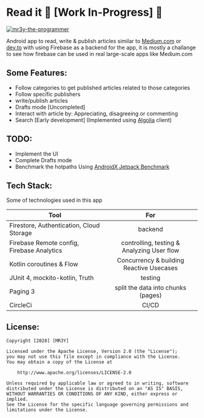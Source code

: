 # Read it 👷  [Work In-Progress] 👷

[![mr3y-the-programmer](https://circleci.com/gh/mr3y-the-programmer/Read-it.svg?style=svg&circle-token=7f43838ebd42698f4247a19d80e6cc2ab03e85cb)](https://app.circleci.com/pipelines/github/mr3y-the-programmer/Read-it)

Android app to read, write & publish articles similar to [Medium.com](https://medium.com/) or [dev.to](https://dev.to/) with using Firebase as a backend for the app,
it is mostly a challange to see how firebase can be used in real large-scale apps like Medium.com

## Some Features:
   * Follow categories to get published articles related to those categories
   * Follow specific publishers
   * write/publish articles
   * Drafts mode [Uncompleted]
   * Interact with article by: Appreciating, disagreeing or commenting
   * Search [Early development] (Implemented using [Algolia](https://www.algolia.com/) client)
 
## TODO: 
   * Implement the UI
   * Complete Drafts mode
   * Benchmark the hotpaths Using [AndroidX Jetpack Benchmark](https://developer.android.com/studio/profile/benchmark)

## Tech Stack:
Some of technologies used in this app

| Tool        | For           |
| ------------- |:-------------:|
| Firestore, Authentication, Cloud Storage     | backend |
| Firebase Remote config, Firebase Analytics | controlling, testing & Analyzing User flow |
| Kotlin coroutines & Flow    | Concurrency & building Reactive Usecases   |
| JUnit 4, mockito-kotlin, Truth | testing |
| Paging 3 | split the data into chunks (pages) |
| CircleCi | CI/CD |

## License:
   ```
   Copyright [2020] [MR3Y]

   Licensed under the Apache License, Version 2.0 (the "License");
   you may not use this file except in compliance with the License.
   You may obtain a copy of the License at

       http://www.apache.org/licenses/LICENSE-2.0

   Unless required by applicable law or agreed to in writing, software
   distributed under the License is distributed on an "AS IS" BASIS,
   WITHOUT WARRANTIES OR CONDITIONS OF ANY KIND, either express or implied.
   See the License for the specific language governing permissions and
   limitations under the License.
   ```
